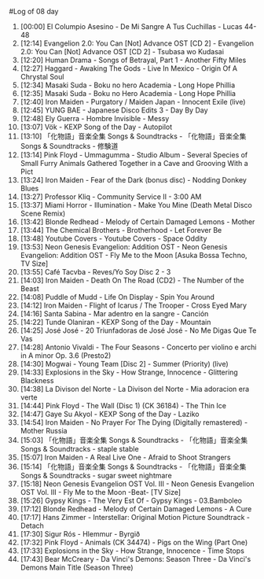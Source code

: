 #Log of 08 day

1. [00:00] El Columpio Asesino - De Mi Sangre A Tus Cuchillas - Lucas 44-48
1. [12:14] Evangelion 2.0: You Can [Not] Advance OST [CD 2] - Evangelion 2.0: You Can [Not] Advance OST [CD 2] - Tsubasa wo Kudasai
1. [12:20] Human Drama - Songs of Betrayal, Part 1 - Another Fifty Miles
1. [12:27] Haggard - Awaking The Gods - Live In Mexico - Origin Of A Chrystal Soul
1. [12:34] Masaki Suda - Boku no hero Academia - Long Hope Phillia
1. [12:35] Masaki Suda - Boku no Hero Academia - Long Hope Phillia
1. [12:40] Iron Maiden - Purgatory / Maiden Japan - Innocent Exile (live)
1. [12:45] YUNG BAE - Japanese Disco Edits 3 - Day By Day
1. [12:48] Ely Guerra - Hombre Invisible - Messy
1. [13:07] Vök - KEXP Song of the Day - Autopilot
1. [13:10] 「化物語」音楽全集 Songs & Soundtracks - 「化物語」音楽全集 Songs & Soundtracks - 修験道
1. [13:14] Pink Floyd - Ummagumma - Studio Album - Several Species of Small Furry Animals Gathered Together in a Cave and Grooving With a Pict
1. [13:24] Iron Maiden - Fear of the Dark (bonus disc) - Nodding Donkey Blues
1. [13:27] Professor Kliq - Community Service II - 3:00 AM
1. [13:37] Miami Horror - Illumination - Make You Mine (Death Metal Disco Scene Remix)
1. [13:42] Blonde Redhead - Melody of Certain Damaged Lemons - Mother
1. [13:44] The Chemical Brothers - Brotherhood - Let Forever Be
1. [13:48] Youtube Covers - Youtube Covers - Space Oddity
1. [13:53] Neon Genesis Evangelion: Addition OST - Neon Genesis Evangelion: Addition OST - Fly Me to the Moon [Asuka Bossa Techno, TV Size]
1. [13:55] Café Tacvba - Reves/Yo Soy Disc 2 - 3
1. [14:03] Iron Maiden - Death On The Road (CD2) - The Number of the Beast
1. [14:08] Puddle of Mudd - Life On Display - Spin You Around
1. [14:12] Iron Maiden - Flight of Icarus / The Trooper - Cross Eyed Mary
1. [14:16] Santa Sabina - Mar adentro en la sangre - Canción
1. [14:22] Tunde Olaniran - KEXP Song of the Day - Mountain
1. [14:25] José José - 20 Triunfadoras de José José - No Me Digas Que Te Vas
1. [14:28] Antonio Vivaldi - The Four Seasons - Concerto per violino e archi in A minor Op. 3.6  (Presto2)
1. [14:30] Mogwai - Young Team [Disc 2] - Summer (Priority) (live)
1. [14:33] Explosions in the Sky - How Strange, Innocence - Glittering Blackness
1. [14:38] La Divison del Norte - La Divison del Norte - Mia adoracion era verte
1. [14:44] Pink Floyd - The Wall (Disc 1) (CK 36184) - The Thin Ice
1. [14:47] Gaye Su Akyol - KEXP Song of the Day - Laziko
1. [14:54] Iron Maiden - No Prayer For The Dying (Digitally remastered) - Mother Russia
1. [15:03] 「化物語」音楽全集 Songs & Soundtracks - 「化物語」音楽全集 Songs & Soundtracks - staple stable
1. [15:07] Iron Maiden - A Real Live One - Afraid to Shoot Strangers
1. [15:14] 「化物語」音楽全集 Songs & Soundtracks - 「化物語」音楽全集 Songs & Soundtracks - sugar sweet nightmare
1. [15:18] Neon Genesis Evangelion OST Vol. III - Neon Genesis Evangelion OST Vol. III - Fly Me to the Moon -Beat- [TV Size]
1. [15:26] Gypsy Kings - The Very Est Of - Gypsy Kings - 03.Bamboleo
1. [17:12] Blonde Redhead - Melody of Certain Damaged Lemons - A Cure
1. [17:17] Hans Zimmer - Interstellar: Original Motion Picture Soundtrack - Detach
1. [17:30] Sigur Rós - Hlemmur - Byrgið
1. [17:32] Pink Floyd - Animals (CK 34474) - Pigs on the Wing (Part One)
1. [17:33] Explosions in the Sky - How Strange, Innocence - Time Stops
1. [17:43] Bear McCreary - Da Vinci's Demons: Season Three - Da Vinci's Demons Main Title (Season Three)
